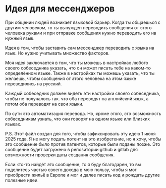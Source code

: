 # Идея для мессенджеров

При общении людей возникает языковой барьер. Когда ты общаешься с другим человеком, то ты вынужден переводить сообщения от этого человека руками и при отправке сообщения нужно переводить его на нужный язык.

Идея в том, чтобы заставить сам мессенджер переводить с языка на язык. Но нужно учитывать множество факторов.

Моя идея заключается в том, что ты можешь в настройках любого своего собеседника указать, что он может писать тебе на каком-то определённом языке. Также в настройках ты можешь указать, что ты желаешь, чтобы сообщения от этого человека на этом языке переводились на русский.

Каждый собеседник должен видеть эти настройки своего собеседника, чтобы не получалось так. что оба переводят на английский язык, а потом оба переводят на свои языки.

По сути это автоматизация перевода. Но, кроме этого, это возможность собеседникам узнать, что они говорят на одном языке или близких языках.

P.S. Этот файл создан для того, чтобы зафиксировать эту идею 1 июня 2025 года. Я не могу подать потент на это изобретение, но я хочу, чтобы это сообщение было против патентов, которые были поданы позже. Это сообщение будет загружено в репозитории github и gitlab для возможности проверки даты создания сообщения.

Если кто-то найдёт это сообщение, то я буду благодарен, то вы поделитесь частью своего дохода в мою пользу, чтобы я мог приобрести жильё в Европе и мог и далее писать код и рождать другие полезные идеи.
